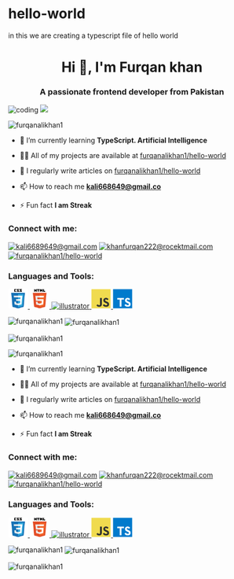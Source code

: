 # hello-world
in this we are creating a typescript file of hello world
<h1 align="center">Hi 👋, I'm Furqan khan</h1>
<h3 align="center">A passionate frontend developer from Pakistan</h3>
<img align="reght" alt ="coding"width="400" src="<img sre="imges/imgs.gif">
<img src="imges/imes 12.jpg">

<p align="left"> <img src="https://komarev.com/ghpvc/?username=furqanalikhan1&label=Profile%20views&color=0e75b6&style=flat" alt="furqanalikhan1" /> </p>

- 🌱 I’m currently learning **TypeScript. Artificial Intelligence**

- 👨‍💻 All of my projects are available at [furqanalikhan1/hello-world](furqanalikhan1/hello-world)

- 📝 I regularly write articles on [furqanalikhan1/hello-world](furqanalikhan1/hello-world)

- 📫 How to reach me **kali668649@gmail.co**

- ⚡ Fun fact **I am Streak**

<h3 align="left">Connect with me:</h3>
<p align="left">
<a href="https://linkedin.com/in/kali6689649@gmail.com" target="blank"><img align="center" src="https://raw.githubusercontent.com/rahuldkjain/github-profile-readme-generator/master/src/images/icons/Social/linked-in-alt.svg" alt="kali6689649@gmail.com" height="30" width="40" /></a>
<a href="https://fb.com/khanfurqan222@rocektmail.com" target="blank"><img align="center" src="https://raw.githubusercontent.com/rahuldkjain/github-profile-readme-generator/master/src/images/icons/Social/facebook.svg" alt="khanfurqan222@rocektmail.com" height="30" width="40" /></a>
<a href="https://instagram.com/furqanalikhan1/hello-world" target="blank"><img align="center" src="https://raw.githubusercontent.com/rahuldkjain/github-profile-readme-generator/master/src/images/icons/Social/instagram.svg" alt="furqanalikhan1/hello-world" height="30" width="40" /></a>
</p>

<h3 align="left">Languages and Tools:</h3>
<p align="left"> <a href="https://www.w3schools.com/css/" target="_blank" rel="noreferrer"> <img src="https://raw.githubusercontent.com/devicons/devicon/master/icons/css3/css3-original-wordmark.svg" alt="css3" width="40" height="40"/> </a> <a href="https://www.w3.org/html/" target="_blank" rel="noreferrer"> <img src="https://raw.githubusercontent.com/devicons/devicon/master/icons/html5/html5-original-wordmark.svg" alt="html5" width="40" height="40"/> </a> <a href="https://www.adobe.com/in/products/illustrator.html" target="_blank" rel="noreferrer"> <img src="https://www.vectorlogo.zone/logos/adobe_illustrator/adobe_illustrator-icon.svg" alt="illustrator" width="40" height="40"/> </a> <a href="https://developer.mozilla.org/en-US/docs/Web/JavaScript" target="_blank" rel="noreferrer"> <img src="https://raw.githubusercontent.com/devicons/devicon/master/icons/javascript/javascript-original.svg" alt="javascript" width="40" height="40"/> </a> <a href="https://www.typescriptlang.org/" target="_blank" rel="noreferrer"> <img src="https://raw.githubusercontent.com/devicons/devicon/master/icons/typescript/typescript-original.svg" alt="typescript" width="40" height="40"/> </a> </p>

<p><img align="left" src="https://github-readme-stats.vercel.app/api/top-langs?username=furqanalikhan1&show_icons=true&locale=en&layout=compact" alt="furqanalikhan1" /></p>

<p>&nbsp;<img align="center" src="https://github-readme-stats.vercel.app/api?username=furqanalikhan1&show_icons=true&locale=en" alt="furqanalikhan1" /></p>

<p><img align="center" src="https://github-readme-streak-stats.herokuapp.com/?user=furqanalikhan1&" alt="furqanalikhan1" /></p>

<p align="left"> <img src="https://komarev.com/ghpvc/?username=furqanalikhan1&label=Profile%20views&color=0e75b6&style=flat" alt="furqanalikhan1" /> </p>

- 🌱 I’m currently learning **TypeScript. Artificial Intelligence**

- 👨‍💻 All of my projects are available at [furqanalikhan1/hello-world](furqanalikhan1/hello-world)

- 📝 I regularly write articles on [furqanalikhan1/hello-world](furqanalikhan1/hello-world)

- 📫 How to reach me **kali668649@gmail.co**

- ⚡ Fun fact **I am Streak**

<h3 align="left">Connect with me:</h3>
<p align="left">
<a href="https://linkedin.com/in/kali6689649@gmail.com" target="blank"><img align="center" src="https://raw.githubusercontent.com/rahuldkjain/github-profile-readme-generator/master/src/images/icons/Social/linked-in-alt.svg" alt="kali6689649@gmail.com" height="30" width="40" /></a>
<a href="https://fb.com/khanfurqan222@rocektmail.com" target="blank"><img align="center" src="https://raw.githubusercontent.com/rahuldkjain/github-profile-readme-generator/master/src/images/icons/Social/facebook.svg" alt="khanfurqan222@rocektmail.com" height="30" width="40" /></a>
<a href="https://instagram.com/furqanalikhan1/hello-world" target="blank"><img align="center" src="https://raw.githubusercontent.com/rahuldkjain/github-profile-readme-generator/master/src/images/icons/Social/instagram.svg" alt="furqanalikhan1/hello-world" height="30" width="40" /></a>
</p>

<h3 align="left">Languages and Tools:</h3>
<p align="left"> <a href="https://www.w3schools.com/css/" target="_blank" rel="noreferrer"> <img src="https://raw.githubusercontent.com/devicons/devicon/master/icons/css3/css3-original-wordmark.svg" alt="css3" width="40" height="40"/> </a> <a href="https://www.w3.org/html/" target="_blank" rel="noreferrer"> <img src="https://raw.githubusercontent.com/devicons/devicon/master/icons/html5/html5-original-wordmark.svg" alt="html5" width="40" height="40"/> </a> <a href="https://www.adobe.com/in/products/illustrator.html" target="_blank" rel="noreferrer"> <img src="https://www.vectorlogo.zone/logos/adobe_illustrator/adobe_illustrator-icon.svg" alt="illustrator" width="40" height="40"/> </a> <a href="https://developer.mozilla.org/en-US/docs/Web/JavaScript" target="_blank" rel="noreferrer"> <img src="https://raw.githubusercontent.com/devicons/devicon/master/icons/javascript/javascript-original.svg" alt="javascript" width="40" height="40"/> </a> <a href="https://www.typescriptlang.org/" target="_blank" rel="noreferrer"> <img src="https://raw.githubusercontent.com/devicons/devicon/master/icons/typescript/typescript-original.svg" alt="typescript" width="40" height="40"/> </a> </p>

<p><img align="left" src="https://github-readme-stats.vercel.app/api/top-langs?username=furqanalikhan1&show_icons=true&locale=en&layout=compact" alt="furqanalikhan1" /></p>

<p>&nbsp;<img align="center" src="https://github-readme-stats.vercel.app/api?username=furqanalikhan1&show_icons=true&locale=en" alt="furqanalikhan1" /></p>

<p><img align="center" src="https://github-readme-streak-stats.herokuapp.com/?user=furqanalikhan1&" alt="furqanalikhan1" /></p>
